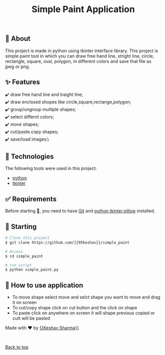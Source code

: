 <div align="center" id="top"> 

  &#xa0;

  <!-- <a href="https://simple_paint.netlify.app">Demo</a> -->
</div>

<h1 align="center">Simple Paint Application</h1>

<!-- Status -->

<!-- <h4 align="center"> 
	🚧  Simple_paint 🚀 Under construction...  🚧
</h4> 

<hr> -->
<br>

## :dart: About ##

This project is made in python using tkinter interface library. This project is simple paint tool in which you can draw free hand line, stright line, circle, rectangle, square, oval, polygon, in different colors and save that file as jpeg or png. 

## :sparkles: Features ##

:heavy_check_mark: draw free hand line and traight line;\
:heavy_check_mark: draw enclosed shopes like circle,square,rectange,polygon;\
:heavy_check_mark: group/ungroup multiple shapes;\
:heavy_check_mark: select differnt colors;\
:heavy_check_mark: move shapes;\
:heavy_check_mark: cut/paste.copy shapes;\
:heavy_check_mark: save/load images;\


## :rocket: Technologies ##

The following tools were used in this project:

- [python](https://docs.python.org/)
- [tkinter](https://docs.python.org/3/library/tkinter.html)

## :white_check_mark: Requirements ##

Before starting :checkered_flag:, you need to have [Git](https://git-scm.com) and [python](https://nodejs.org/en/),[tkinter](https://docs.python.org/3/library/tkinter.html),[pillow](https://pillow.readthedocs.io/en/stable/) installed.

## :checkered_flag: Starting ##

```bash
# Clone this project
$ git clone https://github.com/{{95keshav}}/simple_paint

# Access
$ cd simple_paint

# run script
$ python simple_paint.py

```
## :checkered_flag: How to use application ##
- To move shape select move and selct shape you want to move and drag it on screen
- To cut/copy shape click on cut button and the click on shape
- To paste click on anywhere on screen it will shape previous copied or cutt will be pasted 

Made with :heart: by <a href="https://github.com/{{95keshav}}" target="_blank">{{Keshav Sharma}}</a>

&#xa0;

<a href="#top">Back to top</a>
